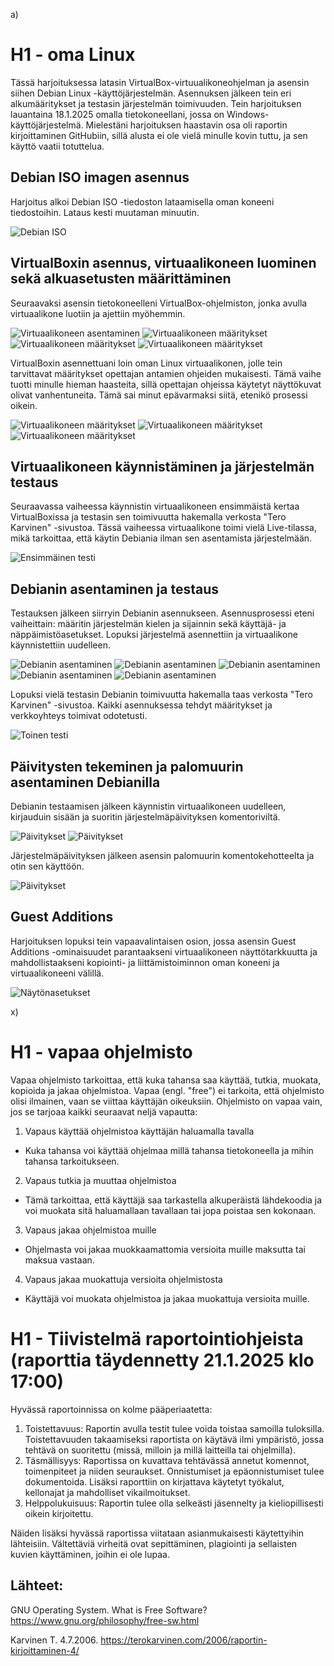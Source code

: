  a)

 # H1 - oma Linux

Tässä harjoituksessa latasin VirtualBox-virtuualikoneohjelman ja asensin siihen Debian Linux -käyttöjärjestelmän. Asennuksen jälkeen tein eri alkumääritykset ja testasin järjestelmän toimivuuden. Tein harjoituksen lauantaina 18.1.2025 omalla tietokoneellani, jossa on Windows-käyttöjärjestelmä. Mielestäni harjoituksen haastavin osa oli raportin kirjoittaminen GitHubiin, sillä alusta ei ole vielä minulle kovin tuttu, ja sen käyttö vaatii totuttelua. 

## Debian ISO imagen asennus

Harjoitus alkoi Debian ISO -tiedoston lataamisella oman koneeni tiedostoihin. Lataus kesti muutaman minuutin.

![Debian ISO](DebianISO.png)

## VirtualBoxin asennus, virtuaalikoneen luominen sekä alkuasetusten määrittäminen

Seuraavaksi asensin tietokoneelleni VirtualBox-ohjelmiston, jonka avulla virtuaalikone luotiin ja ajettiin myöhemmin.

![Virtuaalikoneen asentaminen](Virtuaalikoneenlataaminen.png)
![Virtuaalikoneen määritykset](Virtuaalikoneenasentaminen.png)
![Virtuaalikoneen määritykset](Virtuaalikoneenasentaminen2.png)
![Virtuaalikoneen määritykset](Virtuaalikoneenasentaminen3.png)

VirtualBoxin asennettuani loin oman Linux virtuaalikonen, jolle tein tarvittavat määritykset opettajan antamien ohjeiden mukaisesti. Tämä vaihe tuotti minulle hieman haasteita, sillä opettajan ohjeissa käytetyt näyttökuvat olivat vanhentuneita. Tämä sai minut epävarmaksi siitä, etenikö prosessi oikein.

![Virtuaalikoneen määritykset](Virtuaalikoneenasentaminen4.png)
![Virtuaalikoneen määritykset](Virtuaalikoneenasentaminen5.png)
![Virtuaalikoneen määritykset](Virtuaalikoneenasentaminen6.png)

## Virtuaalikoneen käynnistäminen ja järjestelmän testaus

Seuraavassa vaiheessa käynnistin virtuaalikoneen ensimmäistä kertaa VirtualBoxissa ja testasin sen toimivuutta hakemalla verkosta "Tero Karvinen" -sivustoa. Tässä vaiheessa virtuaalikone toimi vielä Live-tilassa, mikä tarkoittaa, että käytin Debiania ilman sen asentamista järjestelmään.

![Ensimmäinen testi](Virtuaalikoneentestaus1.png)

## Debianin asentaminen ja testaus 

Testauksen jälkeen siirryin Debianin asennukseen. Asennusprosessi eteni vaiheittain: määritin järjestelmän kielen ja sijainnin sekä käyttäjä- ja näppäimistöasetukset. Lopuksi järjestelmä asennettiin ja virtuaalikone käynnistettiin uudelleen.

![Debianin asentaminen](Debianinasentaminen1.png)
![Debianin asentaminen](Debianinasentaminen2.png)
![Debianin asentaminen](Debianinasentaminen3.png)
![Debianin asentaminen](Debianinasentaminen4.png)
![Debianin asentaminen](Debianinasentaminen5.png)

Lopuksi vielä testasin Debianin toimivuutta hakemalla taas verkosta "Tero Karvinen" -sivustoa. Kaikki asennuksessa tehdyt määritykset ja verkkoyhteys toimivat odotetusti.

![Toinen testi](Testi2.png)

## Päivitysten tekeminen ja palomuurin asentaminen Debianilla

Debianin testaamisen jälkeen käynnistin virtuaalikoneen uudelleen, kirjauduin sisään ja suoritin järjestelmäpäivityksen komentoriviltä.

![Päivitykset](Komentokehotteenkäyttö1.png)
![Päivitykset](Komentokehotteenkäyttö2.png)

Järjestelmäpäivityksen jälkeen asensin palomuurin komentokehotteelta ja otin sen käyttöön.

![Päivitykset](Komentokehotteenkäyttö3.png)

## Guest Additions

Harjoituksen lopuksi tein vapaavalintaisen osion, jossa asensin Guest Additions -ominaisuudet parantaakseni virtuaalikoneen näyttötarkkuutta ja mahdollistaakseni kopiointi- ja liittämistoiminnon oman koneeni ja virtuaalikoneeni välillä. 

![Näytönasetukset](Näytönasetukset.png)

 x)

# H1 - vapaa ohjelmisto

Vapaa ohjelmisto tarkoittaa, että kuka tahansa saa käyttää, tutkia, muokata, kopioida ja jakaa ohjelmistoa. Vapaa (engl. "free") ei tarkoita, että ohjelmisto olisi ilmainen, vaan se viittaa käyttäjän oikeuksiin. Ohjelmisto on vapaa vain, jos se tarjoaa kaikki seuraavat neljä vapautta:

1. Vapaus käyttää ohjelmistoa käyttäjän haluamalla tavalla
  - Kuka tahansa voi käyttää ohjelmaa millä tahansa tietokoneella ja mihin tahansa tarkoitukseen. 
2. Vapaus tutkia ja muuttaa ohjelmistoa
  - Tämä tarkoittaa, että käyttäjä saa tarkastella alkuperäistä lähdekoodia ja voi muokata sitä haluamallaan tavallaan tai jopa poistaa sen kokonaan.  
3. Vapaus jakaa ohjelmistoa muille
  - Ohjelmasta voi jakaa muokkaamattomia versioita muille maksutta tai maksua vastaan.
4. Vapaus jakaa muokattuja versioita ohjelmistosta
  - Käyttäjä voi muokata ohjelmistoa ja jakaa muokattuja versioita muille.

# H1 - Tiivistelmä raportointiohjeista (raporttia täydennetty 21.1.2025 klo 17:00)

Hyvässä raportoinnissa on kolme pääperiaatetta:

1. Toistettavuus: Raportin avulla testit tulee voida toistaa samoilla tuloksilla. Toistettavuuden takaamiseksi raportista on käytävä ilmi ympäristö, jossa tehtävä on suoritettu (missä, milloin ja millä laitteilla tai ohjelmilla).
2. Täsmällisyys: Raportissa on kuvattava tehtävässä annetut komennot, toimenpiteet ja niiden seuraukset. Onnistumiset ja epäonnistumiset tulee dokumentoida. Lisäksi raporttiin on kirjattava käytetyt työkalut, kellonajat ja mahdolliset vikailmoitukset.
3. Helppolukuisuus: Raportin tulee olla selkeästi jäsennelty ja kieliopillisesti oikein kirjoitettu.

Näiden lisäksi hyvässä raportissa viitataan asianmukaisesti käytettyihin lähteisiin. Vältettäviä virheitä ovat sepittäminen, plagiointi ja sellaisten kuvien käyttäminen, joihin ei ole lupaa.

## Lähteet:

GNU Operating System. What is Free Software? https://www.gnu.org/philosophy/free-sw.html

Karvinen T. 4.7.2006. https://terokarvinen.com/2006/raportin-kirjoittaminen-4/
 
